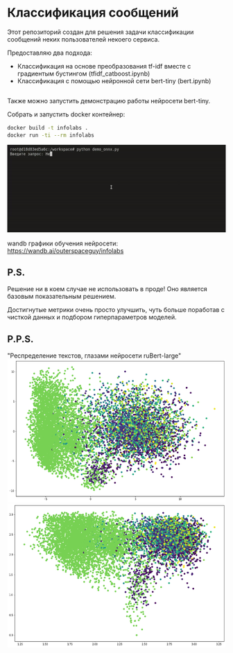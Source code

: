 # Классификация сообщений

Этот репозиторий создан для решения задачи классификации сообщений неких пользователей некоего сервиса.

Предоставляю два подхода:
 -  Классификация на основе преобразования tf-idf вместе с градиентым бустингом (tfidf_catboost.ipynb)
 - Классификация с помощью нейронной сети bert-tiny (bert.ipynb)

## 

Также можно запустить демонстрацию работы нейросети bert-tiny.

Собрать и запустить docker контейнер:

```bash
docker build -t infolabs .
docker run -ti --rm infolabs 
```

![](media/demo1.gif)

wandb графики обучения нейросети: https://wandb.ai/outerspaceguy/infolabs

## P.S.

Решение ни в коем случае не использовать в проде! Оно является базовым показательным решением.

Достигнутые метрики очень просто улучшить, чуть больше поработав с чисткой данных и подбором гиперпараметров моделей.

## P.P.S.

"Респределение текстов, глазами нейросети ruBert-large"
![](media/1.png "") ![](media/2.png "")
